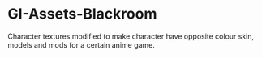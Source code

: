 # GI-Assets-Blackroom
Character textures modified to make character have opposite colour skin, models and mods for a certain anime game.
